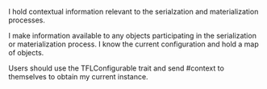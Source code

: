 I hold contextual information relevant to the serialzation and materialization processes.

I make information available to any objects participating in the serialization or materialization process. I know the current configuration and hold a map of objects.

Users should use the TFLConfigurable trait and send #context to themselves to obtain my current instance.